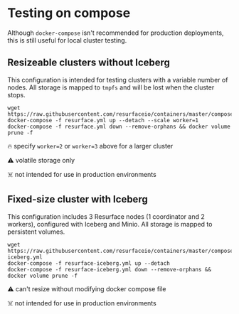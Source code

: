 # Testing on compose

Although `docker-compose` isn't recommended for production deployments, this is still useful for local cluster testing.

## Resizeable clusters without Iceberg

This configuration is intended for testing clusters with a variable number of nodes. All storage is mapped to `tmpfs` and will be lost when the cluster stops.

```
wget https://raw.githubusercontent.com/resurfaceio/containers/master/compose/resurface.yml
docker-compose -f resurface.yml up --detach --scale worker=1
docker-compose -f resurface.yml down --remove-orphans && docker volume prune -f
```

🔥 specify `worker=2` or `worker=3` above for a larger cluster

⚠️ volatile storage only

☠️ not intended for use in production environments

## Fixed-size cluster with Iceberg

This configuration includes 3 Resurface nodes (1 coordinator and 2 workers), configured with Iceberg and Minio.  All storage is mapped to persistent volumes.

```
wget https://raw.githubusercontent.com/resurfaceio/containers/master/compose/resurface-iceberg.yml
docker-compose -f resurface-iceberg.yml up --detach
docker-compose -f resurface-iceberg.yml down --remove-orphans && docker volume prune -f
```

⚠️ can't resize without modifying docker compose file

☠️ not intended for use in production environments
